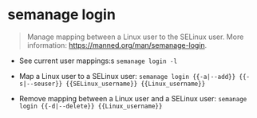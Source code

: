 # semanage login

> Manage mapping between a Linux user to the SELinux user.
> More information: <https://manned.org/man/semanage-login>.

- See current user mappings:s
`semanage login -l`

- Map a Linux user to a SELinux user:
`semanage login {{-a|--add}} {{-s|--seuser}} {{SELinux_username}} {{Linux_username}}`

- Remove mapping between a Linux user and a SELinux user:
`semanage login {{-d|--delete}} {{Linux_username}}`